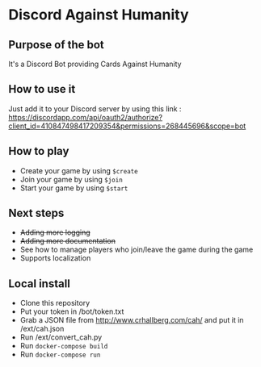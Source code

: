 # Discord Against Humanity

## Purpose of the bot

It's a Discord Bot providing Cards Against Humanity

## How to use it

Just add it to your Discord server by using this link :
https://discordapp.com/api/oauth2/authorize?client_id=410847498417209354&permissions=268445696&scope=bot

## How to play

* Create your game by using `$create`
* Join your game by using `$join`
* Start your game by using `$start`


## Next steps

* ~~Adding more logging~~
* ~~Adding more documentation~~
* See how to manage players who join/leave the game during the game
* Supports localization


## Local install

* Clone this repository
* Put your token in /bot/token.txt
* Grab a JSON file from http://www.crhallberg.com/cah/ and put it in /ext/cah.json
* Run /ext/convert_cah.py
* Run `docker-compose build`
* Run `docker-compose run`


